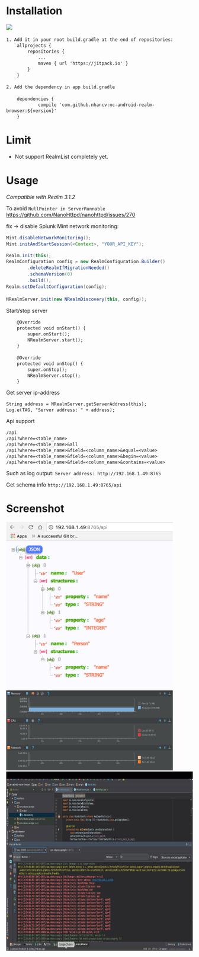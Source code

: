 # Installation
[![](https://jitpack.io/v/nhancv/nc-android-realm-browser.svg)](https://jitpack.io/#nhancv/nc-android-realm-browser)
```
1. Add it in your root build.gradle at the end of repositories:
	allprojects {
		repositories {
			...
			maven { url 'https://jitpack.io' }
		}
	}

2. Add the dependency in app build.gradle

	dependencies {
	        compile 'com.github.nhancv:nc-android-realm-browser:${version}'
	}
```
# Limit
- Not support RealmList completely yet.

# Usage

*Compatible with Realm 3.1.2*

To avoid `NullPointer in ServerRunnable`
https://github.com/NanoHttpd/nanohttpd/issues/270

fix -> disable Splunk Mint network monitoring:
```java
Mint.disableNetworkMonitoring();
Mint.initAndStartSession(<Context>, "YOUR_API_KEY");
```


```java
Realm.init(this);
RealmConfiguration config = new RealmConfiguration.Builder()
        .deleteRealmIfMigrationNeeded()
        .schemaVersion(0)
        .build();
Realm.setDefaultConfiguration(config);

NRealmServer.init(new NRealmDiscovery(this, config));
```

Start/stop server
```
    @Override
    protected void onStart() {
        super.onStart();
        NRealmServer.start();
    }

    @Override
    protected void onStop() {
        super.onStop();
        NRealmServer.stop();
    }
```

Get server ip-address
```
String address = NRealmServer.getServerAddress(this);
Log.e(TAG, "Server address: " + address);
```
Api support
```
/api
/api?where=<table_name>
/api?where=<table_name>&all
/api?where=<table_name>&field=<column_name>&equal=<value>
/api?where=<table_name>&field=<column_name>&begin=<value>
/api?where=<table_name>&field=<column_name>&contains=<value>
```
Such as log output:
`Server address: http://192.168.1.49:8765`

Get schema info
`http://192.168.1.49:8765/api`

# Screenshot
<img src="screenshots/api.png" width="450" height="452">
<br>
<img src="screenshots/memory.png" width="450" height="216">
<br>
<img src="screenshots/realm-browser.gif" width="800" height="484">
